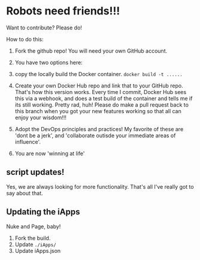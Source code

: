 # Robots need friends!!!

Want to contribute? Please do!

How to do this:

1. Fork the github repo!
  You will need your own GitHub account.

2. You have two options here:

  1. copy the locally build the Docker container.
    `docker build -t ......`

  2. Create your own Docker Hub repo and link that to your GitHub repo.
    That's how this version works. Every time I commit, Docker Hub sees this
    via a webhook, and does a test build of the container and tells me if its
    still working. Pretty rad, huh! Please do make a pull request back to this
    branch when you got your new features working so that all can enjoy your
    wisdom!!!

3. Adopt the DevOps principles and practices!
  My favorite of these are 'dont be a jerk', and 'collaborate outisde your
  immediate areas of influence'.

4. You are now 'winning at life'


## script updates!

Yes, we are always looking for more functionality. That's all I've really got to
say about that.

## Updating the iApps

Nuke and Page, baby!
1. Fork the build.
2. Update `./iApps/`
3. Update iApps.json

